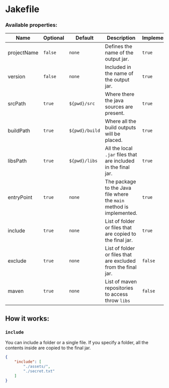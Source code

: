 # Jakefile

### Available properties:
| Name         | Optional | Default        | Description                                                          | Implemented |
| ------------ | -------- | -------------- | -------------------------------------------------------------------- | ----------- |
| projectName | `false`  | `none`         | Defines the name of the output jar.                                  | `true`      |
| version      | `false`  | `none`         | Included in the name of the output jar.                              | `true`      |
| srcPath     | `true`   | `${pwd}/src`   | Where there the java sources are present.                            | `true`      |
| buildPath   | `true`   | `${pwd}/build` | Where all the build outputs will be placed.                          | `true`      |
| libsPath   | `true`   | `${pwd}/libs` | All the local `.jar` files that are included in the final jar.                          | `true`      |
| entryPoint  | `true`   | `none`         | The package to the Java file where the `main` method is implemented. | `true`      |
| include      | `true`   | `none`         | List of folder or files that are copied to the final jar.            | `true`      |
| exclude      | `true`   | `none`         | List of folder or files that are excluded from the final jar.        | `false`     |
| maven        | `true`   | `none`         | List of maven repositories to access throw `libs`                    | `false`     |

## How it works:

### `include`

You can include a folder or a single file. If you specify a folder, all the contents inside are copied to the final jar.

```json
{
    "include": [
        "./assets/",
        "./secret.txt"
    ]
}
```